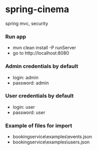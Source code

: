# spring-cinema
spring mvc, security


### Run app ###
*  mvn clean install -P runServer
* go to http://localhost:8080


### Admin credentials by default ###
* login: admin
* password: admin


### User credentials by default ###
* login: user
* password: user


###  Example of files for import ###
* bookingservice\examples\events.json
* bookingservice\examples\users.json